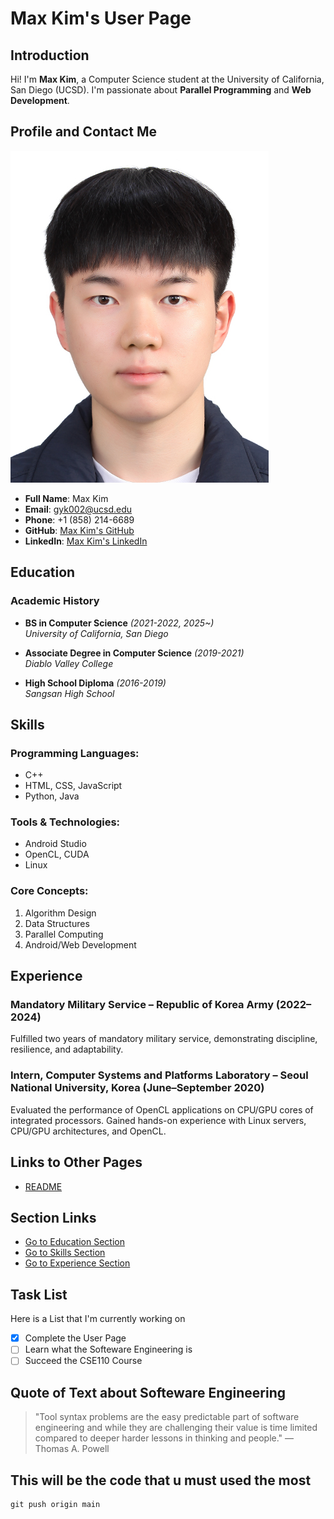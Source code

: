 # Max Kim's User Page

## Introduction
Hi! I'm __Max Kim__, a Computer Science student at the University of California, San Diego (UCSD). I'm passionate about __Parallel Programming__ and __Web Development__.

## Profile and Contact Me
![Profile Picture](./images/profile.jpg)
- __Full Name__: Max Kim
- __Email__: [gyk002@ucsd.edu](mailto:gyk002@ucsd.edu)
- __Phone__: +1 (858) 214-6689
- __GitHub__: [Max Kim's GitHub](https://github.com/Max010123e0)
- __LinkedIn__: [Max Kim's LinkedIn](https://www.linkedin.com/in/max-kim-786738180/)

## Education
### Academic History
- **BS in Computer Science** *(2021-2022, 2025~)*  
  *University of California, San Diego*  

- **Associate Degree in Computer Science** *(2019-2021)*  
  *Diablo Valley College*  

- **High School Diploma** *(2016-2019)*  
  *Sangsan High School*  

## Skills
### Programming Languages:
- C++
- HTML, CSS, JavaScript
- Python, Java

### Tools & Technologies:
- Android Studio
- OpenCL, CUDA
- Linux

### Core Concepts:
1. Algorithm Design
2. Data Structures
3. Parallel Computing
4. Android/Web Development

## Experience

### Mandatory Military Service – Republic of Korea Army (2022–2024)
Fulfilled two years of mandatory military service, demonstrating discipline, resilience, and adaptability.

### Intern, Computer Systems and Platforms Laboratory – Seoul National University, Korea (June–September 2020)
Evaluated the performance of OpenCL applications on CPU/GPU cores of integrated processors. Gained hands-on experience with Linux servers, CPU/GPU architectures, and OpenCL.


## Links to Other Pages
- [README](./README.md)

## Section Links
- [Go to Education Section](#education)
- [Go to Skills Section](#skills)
- [Go to Experience Section](#experience)

## Task List

Here is a List that I'm currently working on

- [x] Complete the User Page
- [ ] Learn what the Softeware Engineering is
- [ ] Succeed the CSE110 Course

## Quote of Text about Softeware Engineering
> "Tool syntax problems are the easy predictable part of software engineering and while they are challenging their value is time limited compared to deeper harder lessons in thinking and people." — Thomas A. Powell

## This will be the code that u must used the most 
```
git push origin main
```